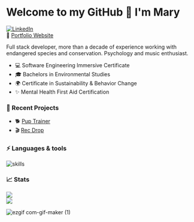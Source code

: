 <h1>Welcome to my GitHub 👋 I'm Mary</h1>

[![LinkedIn](https://img.shields.io/badge/linkedin-%230077B5.svg?style=for-the-badge&logo=linkedin&logoColor=white)](https://www.linkedin.com/in/marylueder/)
<br> 💜 [Portfolio Website](https://mary-lueder-portfolio.netlify.app/)

Full stack developer, more than a decade of experience working with endangered species and conservation. Psychology and music enthusiast.

- 💻 Software Engineering Immersive Certificate
- 🎓 Bachelors in Environmental Studies
- 🌍 Certificate in Sustainability & Behavior Change
- ✨ Mental Health First Aid Certification

### 🌙 Recent Projects
- 🐕 [Pup Trainer](https://pup-trainer.netlify.app/)
- 🎬 [Rec Drop](https://rec-drop.netlify.app/)

### ⚡ Languages & tools 
![skills](https://skillicons.dev/icons?i=react,typescript,postgres,mongodb,nodejs,express,vite,html,css,js,git&theme=dark)

### 📈 Stats

![](https://github-readme-stats.vercel.app/api?username=mjlueder&theme=dark&hide_border=true&include_all_commits=true&count_private=true)<br/>
![](https://github-readme-streak-stats.herokuapp.com/?user=mjlueder&theme=dark&hide_border=true)<br/>
<!-- ![](https://github-readme-stats.vercel.app/api/top-langs/?username=mjlueder&theme=dark&hide_border=true&include_all_commits=true&count_private=true&layout=compact)<br> -->

![ezgif com-gif-maker (1)](https://user-images.githubusercontent.com/118684310/224094786-77217924-15e7-4b69-a88e-2114cef37634.gif)

<!--
**mjlueder/mjlueder** is a ✨ _special_ ✨ repository because its `README.md` (this file) appears on your GitHub profile.

Here are some ideas to get you started:

- 🔭 I’m currently working on ...
- 🌱 I’m currently learning ...
- 👯 I’m looking to collaborate on ...
- 🤔 I’m looking for help with ...
- 💬 Ask me about ...
- 📫 How to reach me: ...
- 😄 Pronouns: ...
- ⚡ Fun fact: ...
-->

